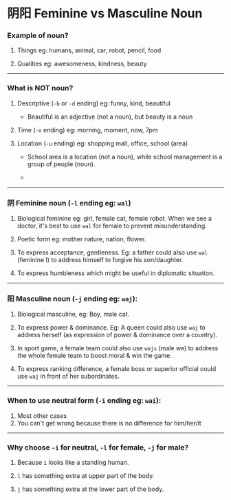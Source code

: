 # 阴阳 Feminine vs Masculine Noun





### Example of noun?

1. Things eg: humans, animal, car, robot, pencil, food

2. Qualities eg: awesomeness, kindness, beauty

---

### What is NOT noun?

1. Descriptive (`-b` or `-d` ending) eg: funny, kind, beautiful
   
   - Beautiful is an adjective (not a noun), but beauty is a noun

2. Time (`-o` ending) eg: morning, moment, now, 7pm 

3. Location (`-u` ending) eg: shopping mall, office, school (area)
   
   - School area is a location (not a noun), while school management is a group of people (noun).
   
   - 

---

### 阴 Feminine noun (`-l` ending eg: `wal`)

1. Biological feminine eg: girl, female cat, female robot. When we see a doctor, it's best to use `wal` for female to prevent misunderstanding.

2. Poetic form eg: mother nature, nation, flower.

3. To express acceptance, gentleness. Eg: a father could also use `wal` (feminine I) to address himself to forgive his son/daughter.

4. To express humbleness which might be useful in diplomatic situation.

---



### 阳 Masculine noun (`-j` ending eg: `waj`):

1. Biological masculine, eg: Boy, male cat.

2. To express power & dominance. Eg: A queen could also use `waj` to address herself (as expression of power & dominance over a country).

3. In sport game, a female team could also use `wajs` (male we) to address the whole female team to boost moral & win the game.

4. To express ranking difference, a female boss or superior official could use `waj` in front of her subordinates.
   
   

---

### When to use neutral form (`-i` ending eg: `wai`):

1. Most other cases
2. You can't get wrong because there is no difference for him/her/it

---

### Why choose `-i` for neutral, `-l` for female, `-j` for male?

1. Because `i` looks like a standing human.

2. `l` has something extra at upper part of the body.

3. `j` has something extra at the lower part of the body.
